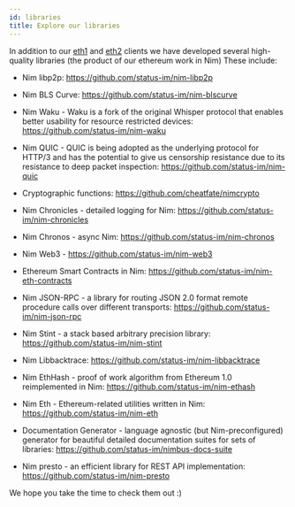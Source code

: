 ```yaml
---
id: libraries
title: Explore our libraries
---
```


In addition to our [eth1](https://github.com/status-im/nimbus-eth1) and [eth2](https://github.com/status-im/nimbus-eth2) clients we have developed several high-quality libraries (the product of our ethereum work in Nim) These include:


- Nim libp2p: https://github.com/status-im/nim-libp2p

- Nim BLS Curve: https://github.com/status-im/nim-blscurve

- Nim Waku -  Waku is a fork of the original Whisper protocol that enables better usability for resource restricted devices: https://github.com/status-im/nim-waku

- Nim QUIC - QUIC is being adopted as the underlying protocol for HTTP/3 and has the potential to give us censorship resistance due to its resistance to deep packet inspection: https://github.com/status-im/nim-quic

- Cryptographic functions: https://github.com/cheatfate/nimcrypto

- Nim Chronicles - detailed logging for Nim: https://github.com/status-im/nim-chronicles

- Nim Chronos - async Nim: https://github.com/status-im/nim-chronos

- Nim Web3 - https://github.com/status-im/nim-web3

- Ethereum Smart Contracts in Nim:  https://github.com/status-im/nim-eth-contracts

- Nim JSON-RPC - a library for routing JSON 2.0 format remote procedure calls over different transports: https://github.com/status-im/nim-json-rpc

- Nim Stint - a stack based arbitrary precision library: https://github.com/status-im/nim-stint

- Nim Libbacktrace: https://github.com/status-im/nim-libbacktrace

- Nim EthHash - proof of work algorithm from Ethereum 1.0 reimplemented in Nim: https://github.com/status-im/nim-ethash

- Nim Eth - Ethereum-related utilities written in Nim: https://github.com/status-im/nim-eth

- Documentation Generator - language agnostic (but Nim-preconfigured) generator for beautiful detailed documentation suites for sets of libraries: https://github.com/status-im/nimbus-docs-suite

- Nim presto - an efficient library for REST API implementation: https://github.com/status-im/nim-presto


We hope you take the time to check them out :)

